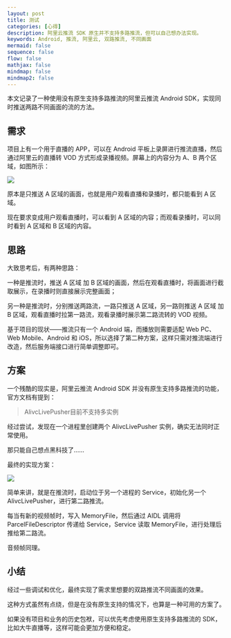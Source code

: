 ```yaml
---
layout: post
title: 测试
categories: [心得]
description: 阿里云推流 SDK 原生并不支持多路推流，但可以自己想办法实现。
keywords: Android, 推流, 阿里云, 双路推流, 不同画面
mermaid: false
sequence: false
flow: false
mathjax: false
mindmap: false
mindmap2: false
---
```


本文记录了一种使用没有原生支持多路推流的阿里云推流 Android SDK，实现同时推送两路不同画面的流的方法。

## 需求

项目上有一个用于直播的 APP，可以在 Android 平板上录屏进行推流直播，然后通过阿里云的直播转 VOD 方式形成录播视频。屏幕上的内容分为 A、B 两个区域，如图所示：

![](/images/posts/android/aliyun-push-sdk-double-stream-requirements.drawio.png)

原本是只推送 A 区域的画面，也就是用户观看直播和录播时，都只能看到 A 区域。

现在要求变成用户观看直播时，可以看到 A 区域的内容；而观看录播时，可以同时看到 A 区域和 B 区域的内容。

## 思路

大致思考后，有两种思路：

一种是推流时，推送 A 区域 加 B 区域的画面，然后在观看直播时，将画面进行截取展示，在录播时则直接展示完整画面；

另一种是推流时，分别推送两路流，一路只推送 A 区域，另一路则推送 A 区域 加 B 区域，观看直播时拉第一路流，观看录播时展示第二路流转的 VOD 视频。

基于项目的现状——推流只有一个 Android 端，而播放则需要适配 Web PC、Web Mobile、Android 和 iOS，所以选择了第二种方案，这样只需对推流端进行改造，然后服务端接口进行简单调整即可。

## 方案

一个残酷的现实是，阿里云推流 Android SDK 并没有原生支持多路推流的功能，官方文档有提到：

> AlivcLivePusher目前不支持多实例

经过尝试，发现在一个进程里创建两个 AlivcLivePusher 实例，确实无法同时正常使用。

那只能自己想点黑科技了……

最终的实现方案：

![](/images/posts/android/aliyun-push-sdk-double-stream-solution.drawio.png)

简单来讲，就是在推流时，启动位于另一个进程的 Service，初始化另一个 AlivcLivePusher，进行第二路推流。

每当有新的视频帧时，写入 MemoryFile，然后通过 AIDL 调用将 ParcelFileDescriptor 传递给 Service，Service 读取 MemoryFile，进行处理后推给第二路流。

音频帧同理。

## 小结

经过一些调试和优化，最终实现了需求里想要的双路推流不同画面的效果。

这种方式虽然有点绕，但是在没有原生支持的情况下，也算是一种可用的方案了。

如果没有项目和业务的历史包袱，可以优先考虑使用原生支持多路推流的 SDK，比如大牛直播等，这样可能会更加方便和稳定。
